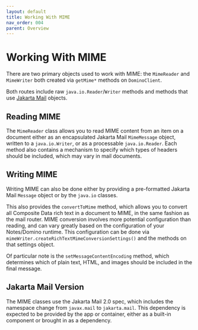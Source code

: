 ```yaml
---
layout: default
title: Working With MIME
nav_order: 004
parent: Overview
---
```

# Working With MIME

There are two primary objects used to work with MIME: the `MimeReader` and `MimeWriter` both created via `getMime*` methods on `DominoClient`.

Both routes include raw `java.io.Reader`/`Writer` methods and methods that use [Jakarta Mail](https://eclipse-ee4j.github.io/mail/) objects.

## Reading MIME

The `MimeReader` class allows you to read MIME content from an item on a document either as an encapsulated Jakarta Mail `MimeMessage` object, written to a `java.io.Writer`, or as a processable `java.io.Reader`. Each method also contains a mechanism to specify which types of headers should be included, which may vary in mail documents.

## Writing MIME

Writing MIME can also be done either by providing a pre-formatted Jakarta Mail `Message` object or by the `java.io` classes.

This also provides the `convertToMime` method, which allows you to convert all Composite Data rich text in a document to MIME, in the same fashion as the mail router. MIME conversion involves more potential configuration than reading, and can vary greatly based on the configuration of your Notes/Domino runtime. This configuration can be done via `mimeWriter.createRichTextMimeConversionSettings()` and the methods on that settings object.

Of particular note is the `setMessageContentEncoding` method, which determines which of plain text, HTML, and images should be included in the final message.

## Jakarta Mail Version

The MIME classes use the Jakarta Mail 2.0 spec, which includes the namespace change from `javax.mail` to `jakarta.mail`. This dependency is expected to be provided by the app or container, either as a built-in component or brought in as a dependency.

